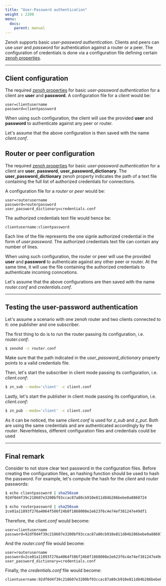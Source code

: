 ```yaml
---
title: "User-Password authentication"
weight : 2200
menu:
  docs:
    parent: manual
---
```


Zenoh supports basic *user-password authentication*.
Clients and peers can use *user* and *password* for authentication against a router or a peer.
The configuration of credentials is done via a configuration file defining certain [zenoh properties](https://docs.rs/zenoh/0.5.0-beta.5/zenoh/net/config/index.html).

---------
## Client configuration

The required [zenoh properties](https://docs.rs/zenoh/0.5.0-beta.5/zenoh/net/config/index.html) for basic *user-password authentication* for a client are **user** and **password**.
A configuration file for a *client* would be:
```
user=clientusername
password=clientpassword
```

When using such configuration, the client will use the provided **user** and **password** to authenticate against any peer or router.

Let's assume that the above configuration is then saved with the name *client.conf*.

## Router or peer configuration

The required [zenoh properties](https://docs.rs/zenoh/0.5.0-beta.5/zenoh/net/config/index.html) for basic *user-password authentication* for a client are **user**, **password**, **user_password_dictionary**.
The **user_password_dictionary** zenoh property indicates the path of a text file containing the full list of authorized credentials for connections.

A configuration file for a *router* or *peer* would be:
```
user=routerusername
password=routerpassword
user_password_dictionary=credentials.conf
```

The authorized credentials text file would hence be:
```
clientusername:clientpassword
```
Each line of the file represents the one signle authorized credential in the form of *user:password*.
The authorized credentials text file can contain any number of lines.

When using such configuration, the router or peer will use the provided **user** and **password** to authenticate against any other peer or router.
At the same time, it will use the file containing the authorized credentials to authenticate incoming conncetions.

Let's assume that the above configurations are then saved with the name *router.conf* and *credentials.conf*.


---------
## Testing the user-password authentication

Let's assume a scenario with one zenoh router and two clients connected to it: one publisher and one subscriber.

The first thing to do is to run the router passing its configuration, i.e. *router.conf*:
```bash
$ zenohd -c router.conf
```
Make sure that the path indicated in the *user_password_dictionary* property points to a valid credentials file.

Then, let's start the subscriber in client mode passing its configuration, i.e. *client.conf*:
```bash
$ zn_sub --mode='client' -c client.conf
```

Lastly, let's start the publisher in client mode passing its configuration, i.e. *client.conf*:
```bash
$ zn_pub --mode='client' -c client.conf
```

As it can be noticed, the same *client.conf* is used for *z_sub* and *z_put*. 
Both are using the same credentials and are authenticated accordingly by the *router*. 
Neverhteless, different configuration files and credentials could be used 

---------
## Final remark

Consider to not store clear text password in the configuration files. Before creating the configuration files, an hashing function should be used to hash the password. 
For example, let's compute the hash for the *client* and *router* passwords:
```bash
$ echo clientpassword | sha256sum
92df0d4f39c218607e3200bf93ccac87a80cb910e811d84b286bebe0a8860724

$ echo routerpassword | sha256sum
2ce01a11893f276a4064f586f24b8f1868008e2e623f6c4e74ef381247e49df1
```

Therefore, the *client.conf* would become:
```
user=clientusername
password=92df0d4f39c218607e3200bf93ccac87a80cb910e811d84b286bebe0a8860724
```

And the *router.conf* file would become:
```
user=routerusername
password=2ce01a11893f276a4064f586f24b8f1868008e2e623f6c4e74ef381247e49df1
user_password_dictionary=credentials.conf
```

Finally, the *credentials.conf* file would become:
```
clientusername:92df0d4f39c218607e3200bf93ccac87a80cb910e811d84b286bebe0a8860724
```
